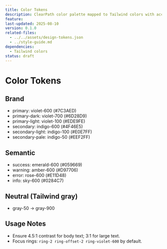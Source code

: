 ```yaml
---
title: Color Tokens
description: ClearPath color palette mapped to Tailwind colors with accessibility notes.
feature:
last-updated: 2025-08-10
version: 0.1.0
related-files:
  - ../../assets/design-tokens.json
  - ../style-guide.md
dependencies:
  - Tailwind colors
status: draft
---
```


# Color Tokens

## Brand
- primary: violet-600 (#7C3AED)
- primary-dark: violet-700 (#6D28D9)
- primary-light: violet-100 (#EDE9FE)
- secondary: indigo-600 (#4F46E5)
- secondary-light: indigo-100 (#E0E7FF)
- secondary-pale: indigo-50 (#EEF2FF)

## Semantic
- success: emerald-600 (#059669)
- warning: amber-600 (#D97706)
- error: rose-600 (#E11D48)
- info: sky-600 (#0284C7)

## Neutral (Tailwind gray)
- gray-50 → gray-900

## Usage Notes
- Ensure 4.5:1 contrast for body text; 3:1 for large text.
- Focus rings: `ring-2 ring-offset-2 ring-violet-600` by default.
